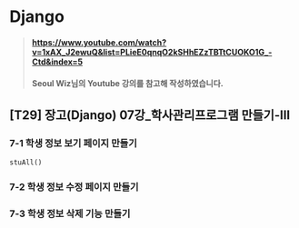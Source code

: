 # Django

> #### https://www.youtube.com/watch?v=1xAX_J2ewuQ&list=PLieE0qnqO2kSHhEZzTBTtCUOKO1G_-Ctd&index=5 
> #### Seoul Wiz님의 Youtube 강의를 참고해 작성하였습니다.

## [T29] 장고(Django) 07강_학사관리프로그램 만들기-III

### 7-1 학생 정보 보기 페이지 만들기
    stuAll()
### 7-2 학생 정보 수정 페이지 만들기

### 7-3 학생 정보 삭제 기능 만들기 
